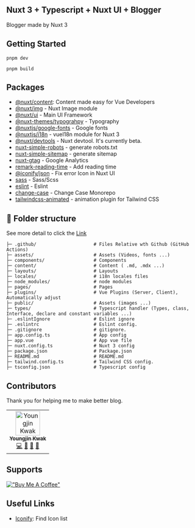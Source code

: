 ## Nuxt 3 + Typescript + Nuxt UI + Blogger
Blogger made by Nuxt 3

## Getting Started
```
pnpm dev
```

```
pnpm build
```

## Packages
- [@nuxt/content](https://content.nuxtjs.org/): Content made easy for Vue Developers
- [@nuxt/img]() - Nuxt Image module
- [@nuxt/ui](https://www.npmjs.com/package/remark-reading-time) - Main UI Framework
- [@nuxt-themes/typograhpy]() - Typography
- [@nuxtjs/google-fonts]() - Google fonts
- [@nuxtjs/i18n](https://github.com/nuxt-modules/i18n) - vueI18n module for Nuxt 3
- [@nuxt/devtools]() - Nuxt devtool. It's currently beta.
- [nuxt-simple-robots]() - generate robots.txt
- [nuxt-simple-sitemap]() - generate sitemap
- [nuxt-gtag](https://github.com/johannschopplich/nuxt-gtag) - Google Analytics
- [remark-reading-time](https://www.npmjs.com/package/remark-reading-time) - Add reading time
- [@iconify/json]() - Fix error Icon in Nuxt UI
- [sass]() - Sass/Scss
- [eslint]() - Eslint
- [change-case](https://github.com/blakeembrey/change-case) - Change Case Monorepo
- [tailwindcss-animated](https://www.tailwindcss-animated.com/) -  animation plugin for Tailwind CSS

## :file_folder: Folder structure
See more detail to click the [Link](https://nuxt.com/docs/guide/directory-structure/nuxt)
```text
├─ .github/                     # Files Relative wth Github (GitHub Actions)
├─ assets/                      # Assets (Videos, fonts ...)
├─ components/                  # Components
├─ content/                     # Content ( .md, .mdx ...)
├─ layouts/                     # Layouts
├─ locales/                     # i18n locales files
├─ node_modules/                # node modules
├─ pages/                       # Pages
├─ plugins/                     # Vue Plugins (Server, Client), Automatically adjust
├─ public/                      # Assets (images ...)
├─ types/                       # Typescript handler (Types, class, Interface, declare and constant variables ...)
├─ .eslintIgnore                # Eslint ignore
├─ .eslintrc                    # Eslint config.
├─ .gitignore                   # gitignore.
├─ app.config.ts                # App config
├─ app.vue                      # App vue file
├─ nuxt.config.ts               # Nuxt 3 config
├─ package.json                 # Package.json
├─ README.md                    # README.md
├─ tailwind.config.ts           # Tailwind CSS config.
├─ tsconfig.json                # Typescript config
```

## Contributors
Thank you for helping me to make better blog.

[//]: # (max 7 td in each tr)
[//]: # (<a href="https://github.com/kkan0615/blog-nuxt/commits?author=kkan0615" title="Examples">💡</a> )
[//]: # (<a href="https://github.com/kkan0615/blog-nuxt/commits?author=kkan0615" title="Tests">⚠️</a>)
[//]: # (<a href="https://github.com/kkan0615/blog-nuxt/commits?author=kkan0615" title="Ideas, Planning, & Feedback">🤔</a>)
[//]: # (<a href="https://github.com/kkan0615/blog-nuxt/issues?q=author%3Akkan0615" title="Bug reports">🐛</a>)
<table>
  <tbody>
    <tr>
      <td align="center">
        <a href="https://github.com/kkan0615">
          <img src="https://avatars.githubusercontent.com/u/46660361?v=4?s=64" width="64px;" alt="Youngjin Kwak"/><br /><sub><b>Youngjin Kwak</b></sub>
        </a><br />
        <a href="https://github.com/kkan0615/blog-nuxt/commits?author=kkan0615" title="Code">💻</a> 
        <a href="https://github.com/kkan0615/blog-nuxt/commits?author=kkan0615" title="Maintenance">🚧</a>
        <a href="https://github.com/kkan0615/blog-nuxt/commits?author=kkan0615" title="Documentation">📖</a> 
        <a href="https://github.com/kkan0615/blog-nuxt/commits?author=kkan0615" title="Design">🎨</a>
      </td>
    </tr>
  </tbody>
</table>

## Supports
[!["Buy Me A Coffee"](https://www.buymeacoffee.com/assets/img/custom_images/orange_img.png)](https://www.buymeacoffee.com/youngjinkwak)

<!-- <img src="./public/donations/paypal-qrcode.png" alt="paypal" width="250" height="250"> -->

## Useful Links
- [Iconify](https://icones.js.org/): Find Icon list